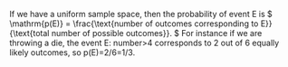 If we have a uniform sample space, then the probability of event E is
$ \mathrm{p(E)} = 
\frac{\text{number of outcomes corresponding to E}}{\text{total number of possible outcomes}}. $
For instance if we are throwing a die, the event E: number\>4
corresponds to 2 out of 6 equally likely outcomes, so p(E)=2/6=1/3.
